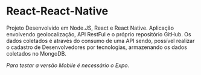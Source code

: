 # React-React-Native
Projeto Desenvolvido em Node.JS, React e React Native. Aplicação envolvendo geolocalização, API RestFul e o próprio repositório GitHub.
Os dados coletados é através do consumo de uma API sendo, possível realizar o cadastro de Desenvolvedores por tecnologias,
armazenando os dados coletados no MongoDB.

*Para testar a versão Mobile é necessário o Expo*.
